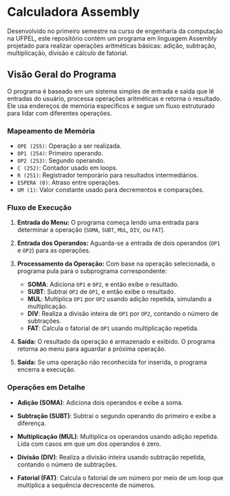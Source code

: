 # Calculadora Assembly

Desenvolvido no primeiro semestre na curso de engenharia da computação na UFPEL, este repositório contém um programa em linguagem Assembly projetado para realizar operações aritméticas básicas: adição, subtração, multiplicação, divisão e cálculo de fatorial. 

## Visão Geral do Programa

O programa é baseado em um sistema simples de entrada e saída que lê entradas do usuário, processa operações aritméticas e retorna o resultado. Ele usa endereços de memória específicos e segue um fluxo estruturado para lidar com diferentes operações.

### Mapeamento de Memória

- `OPE (255)`: Operação a ser realizada.
- `OP1 (254)`: Primeiro operando.
- `OP2 (253)`: Segundo operando.
- `C (252)`: Contador usado em loops.
- `R (251)`: Registrador temporário para resultados intermediários.
- `ESPERA (0)`: Atraso entre operações.
- `UM (1)`: Valor constante usado para decrementos e comparações.

### Fluxo de Execução

1. **Entrada do Menu:**
   O programa começa lendo uma entrada para determinar a operação (`SOMA`, `SUBT`, `MUL`, `DIV`, ou `FAT`).
   
2. **Entrada dos Operandos:**
   Aguarda-se a entrada de dois operandos (`OP1` e `OP2`) para as operações.

3. **Processamento da Operação:**
   Com base na operação selecionada, o programa pula para o subprograma correspondente:
   
   - **SOMA**: Adiciona `OP1` e `OP2`, e então exibe o resultado.
   - **SUBT**: Subtrai `OP2` de `OP1`, e então exibe o resultado.
   - **MUL**: Multiplica `OP1` por `OP2` usando adição repetida, simulando a multiplicação.
   - **DIV**: Realiza a divisão inteira de `OP1` por `OP2`, contando o número de subtrações.
   - **FAT**: Calcula o fatorial de `OP1` usando multiplicação repetida.

4. **Saída:**
   O resultado da operação é armazenado e exibido. O programa retorna ao menu para aguardar a próxima operação.

5. **Saída:**
   Se uma operação não reconhecida for inserida, o programa encerra a execução.

### Operações em Detalhe

- **Adição (SOMA)**: Adiciona dois operandos e exibe a soma.
  
- **Subtração (SUBT)**: Subtrai o segundo operando do primeiro e exibe a diferença.
  
- **Multiplicação (MUL)**: Multiplica os operandos usando adição repetida. Lida com casos em que um dos operandos é zero.
  
- **Divisão (DIV)**: Realiza a divisão inteira usando subtração repetida, contando o número de subtrações.
  
- **Fatorial (FAT)**: Calcula o fatorial de um número por meio de um loop que multiplica a sequência decrescente de números.
